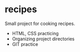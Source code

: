 # recipes
Small project for cooking recipes. 

- HTML, CSS practicing
- Organizing project directories
- GIT practice
